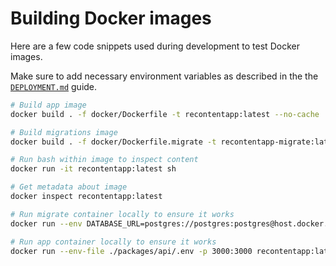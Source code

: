 # Building Docker images

Here are a few code snippets used during development to test Docker images.

Make sure to add necessary environment variables as described in the the [`DEPLOYMENT.md`](https://github.com/recontentapp/recontentapp/blob/master/DEPLOYMENT.md) guide.

```sh
# Build app image
docker build . -f docker/Dockerfile -t recontentapp:latest --no-cache

# Build migrations image
docker build . -f docker/Dockerfile.migrate -t recontentapp-migrate:latest --no-cache

# Run bash within image to inspect content
docker run -it recontentapp:latest sh

# Get metadata about image
docker inspect recontentapp:latest

# Run migrate container locally to ensure it works
docker run --env DATABASE_URL=postgres://postgres:postgres@host.docker.internal:6033/recontentapp recontentapp-migrate:latest

# Run app container locally to ensure it works
docker run --env-file ./packages/api/.env -p 3000:3000 recontentapp:latest
```
